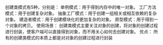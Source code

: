 创建类模式有5种，分别是：
        单例模式：用于得到内存中的唯一对象。
        工厂方法模式：用于创建复杂对象。
        抽象工厂模式：用于创建一组相关或相互依赖的复杂对象。
        建造者模式：用于创建模块化的更加复杂的对象。
        原型模式：用于得到一个对象的拷贝。
使用场景：
    创建类模式主要关注对象的创建，将对象的创建过程进行封装，使客户端可以直接得到对象，而不用关心如何去创建对象。
优点：
    所有的创建类模式的本质上都是对对象的创建过程进行封装
